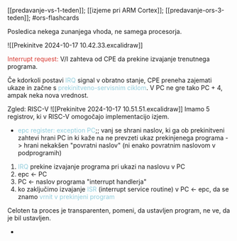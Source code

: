[[predavanje-vs-1-teden]];
[[izjeme pri ARM Cortex]];
[[predavanje-ors-3-teden]]; #ors-flashcards

Posledica nekega zunanjega vhoda, ne samega procesorja.

![[Prekinitve 2024-10-17 10.42.33.excalidraw]]

<font color="#d83931">Interrupt request:</font> V/I zahteva od CPE da prekine izvajanje trenutnega programa.

Če kdorkoli postavi <font color="#92cddc">IRQ</font> signal v obratno stanje, CPE preneha zajemati ukaze in začne s <font color="#92cddc">prekinitveno-servisnim ciklom</font>. V PC ne gre tako PC + 4, ampak neka nova vrednost.

Zgled: RISC-V ![[Prekinitve 2024-10-17 10.51.51.excalidraw]]
Imamo 5 registrov, ki v RISC-V omogočajo implementacijo izjem.

-  <font color="#92cddc">epc register: exception PC</font>;; vanj se shrani naslov, ki ga ob prekinitveni zahtevi hrani PC in ki kaže na ne prevzeti ukaz prekinjenega programa
		-> hrani nekakšen "povratni naslov" (ni enako povratnim naslovom v podprogramih)

1) <font color="#92cddc">IRQ</font> prekine izvajanje programa pri ukazi na naslovu v PC
2) epc <- PC
3) PC <- naslov programa "interrupt handlerja"
4) ko zaključimo izvajanje <font color="#92cddc">ISR</font> (interrupt service routine) v PC <- epc, da se znamo <font color="#92cddc">vrnit v prekinjeni program</font>

Celoten ta proces je transparenten, pomeni, da ustavljen program, ne ve, da je bil ustavljen.

- 
